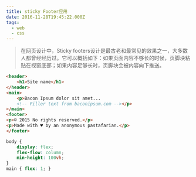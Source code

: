 ```yaml
---
title: sticky Footer应用
date: 2016-11-28T19:45:22.000Z
tags:
  - web
  - css
---
```


> 在网页设计中，Sticky footers设计是最古老和最常见的效果之一，大多数人都曾经经历过。它可以概括如下：如果页面内容不够长的时候，页脚块粘贴在视窗底部；如果内容足够长时，页脚块会被内容向下推送。

```html
<header>
    <h1>Site name</h1>
</header>
<main>
    <p>Bacon Ipsum dolor sit amet...
    <!-- Filler text from baconipsum.com --></p>
</main>
<footer>
<p>© 2015 No rights reserved.</p>
<p>Made with ♥ by an anonymous pastafarian.</p>
</footer>
```

```css
body {
    display: flex;
    flex-flow: column;
    min-height: 100vh;
}
main { flex: 1; }
```